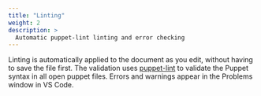 ```yaml
---
title: "Linting"
weight: 2
description: >
  Automatic puppet-lint linting and error checking
---
```


Linting is automatically applied to the document as you edit, without having to save the file first. The validation uses [puppet-lint](https://github.com/rodjek/puppet-lint) to validate the Puppet syntax in all open puppet files. Errors and warnings appear in the Problems window in VS Code.
